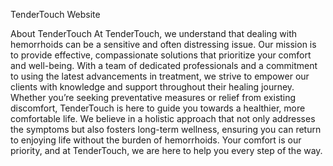 TenderTouch Website

About TenderTouch
 At TenderTouch, we understand that dealing with hemorrhoids can be a sensitive and often distressing issue. Our mission is to provide effective, compassionate solutions that prioritize your comfort and well-being. With a team of dedicated professionals and a commitment to using the latest advancements in treatment, we strive to empower our clients with knowledge and support throughout their healing journey. Whether you’re seeking preventative measures or relief from existing discomfort, TenderTouch is here to guide you towards a healthier, more comfortable life. We believe in a holistic approach that not only addresses the symptoms but also fosters long-term wellness, ensuring you can return to enjoying life without the burden of hemorrhoids. Your comfort is our priority, and at TenderTouch, we are here to help you every step of the way.

